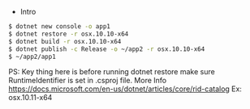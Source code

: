 * Intro

```bash
$ dotnet new console -o app1
$ dotnet restore -r osx.10.10-x64
$ dotnet build -r osx.10.10-x64
$ dotnet publish -c Release -o ~/app2 -r osx.10.10-x64
$ ~/app2/app1
```

PS: Key thing here is before running dotnet restore make sure RuntimeIdentifier is set in .csproj file.
More Info 
https://docs.microsoft.com/en-us/dotnet/articles/core/rid-catalog
Ex:    <RuntimeIdentifiers>osx.10.11-x64</RuntimeIdentifiers>

